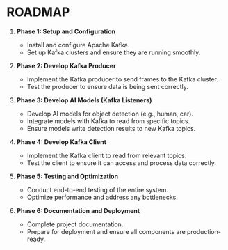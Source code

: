 # ROADMAP

1. **Phase 1: Setup and Configuration**
   - Install and configure Apache Kafka.
   - Set up Kafka clusters and ensure they are running smoothly.

2. **Phase 2: Develop Kafka Producer**
   - Implement the Kafka producer to send frames to the Kafka cluster.
   - Test the producer to ensure data is being sent correctly.

3. **Phase 3: Develop AI Models (Kafka Listeners)**
   - Develop AI models for object detection (e.g., human, car).
   - Integrate models with Kafka to read from specific topics.
   - Ensure models write detection results to new Kafka topics.

4. **Phase 4: Develop Kafka Client**
   - Implement the Kafka client to read from relevant topics.
   - Test the client to ensure it can access and process data correctly.

5. **Phase 5: Testing and Optimization**
   - Conduct end-to-end testing of the entire system.
   - Optimize performance and address any bottlenecks.

6. **Phase 6: Documentation and Deployment**
   - Complete project documentation.
   - Prepare for deployment and ensure all components are production-ready.
